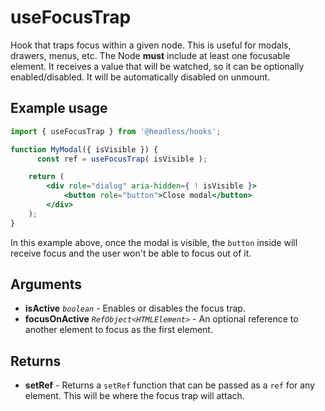# useFocusTrap

Hook that traps focus within a given node. This is useful for modals, drawers, menus, etc. The Node **must** include at
least one focusable element. It receives a value that will be watched, so it can be optionally enabled/disabled. It
will be automatically disabled on unmount.

## Example usage

```jsx
import { useFocusTrap } from '@headless/hooks';

function MyModal({ isVisible }) {
	  const ref = useFocusTrap( isVisible );

    return (
        <div role="dialog" aria-hidden={ ! isVisible }>
            <button role="button">Close modal</button>
        </div>
    );
}
```

In this example above, once the modal is visible, the `button` inside will receive focus and the user won't be able to
focus out of it.

## Arguments

* **isActive** _`boolean`_ - Enables or disables the focus trap.
* **focusOnActive** _`RefObject<HTMLElement>`_ - An optional reference to another element to focus as the first element.

## Returns 

* **setRef** - Returns a `setRef` function that can be passed as a `ref` for any element. This will be where the focus trap will attach.
